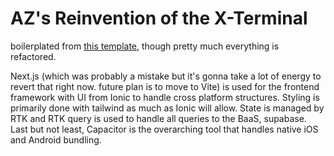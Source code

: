 # AZ's Reinvention of the X-Terminal

boilerplated from [this template](https://github.com/mlynch/nextjs-tailwind-ionic-capacitor-starter), though pretty much everything is refactored.

Next.js (which was probably a mistake but it's gonna take a lot of energy to revert that right now. future plan is to move to Vite) is used for the frontend framework with UI from Ionic to handle cross platform structures. Styling is primarily done with tailwind as much as Ionic will allow. State is managed by RTK and RTK query is used to handle all queries to the BaaS, supabase. Last but not least, Capacitor is the overarching tool that handles native iOS and Android bundling.

